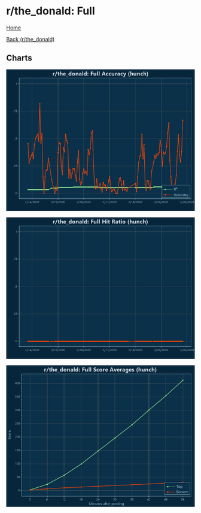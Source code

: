 # r/the_donald: Full

[Home](../../index.md)

[Back (r/the_donald)](../hunch_the_donald.md)

## Charts

![r/the_donald R² (hunch)](../../images/models/hunch_the_donald_Full_Accuracy.png "r/the_donald R² (hunch)")

![r/the_donald Hit Ratio (hunch)](../../images/models/hunch_the_donald_Full_HitRatio.png "r/the_donald Hit Ratio (hunch)")

![r/the_donald Score Averages (hunch)](../../images/models/hunch_the_donald_Full_Scores.png "r/the_donald Score Averages (hunch)")

